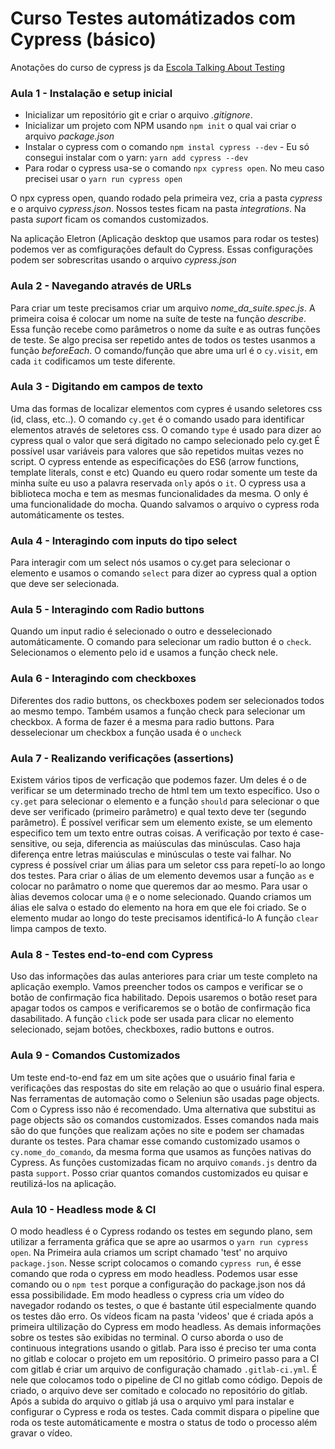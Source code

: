 # Curso Testes automátizados com Cypress (básico)

Anotações do curso de cypress js da [Escola Talking About Testing](https://talkingabouttesting.coursify.me/) 


### Aula 1 - Instalação e setup inicial

* Inicializar um repositório git e criar o arquivo _.gitignore_.
* Inicializar um projeto com NPM usando `npm init` o qual vai criar o arquivo _package.json_
* Instalar o cypress com o comando `npm instal cypress --dev` - Eu só consegui instalar com o yarn: `yarn add cypress --dev`
* Para rodar o cypress usa-se o comando `npx cypress open`. No meu caso precisei usar o `yarn run cypress open`

O npx cypress open, quando rodado pela primeira vez, cria a pasta _cypress_ e o arquivo _cypress.json_. Nossos testes ficam na pasta _integrations_. Na pasta _suport_ ficam os comandos customizados.

Na aplicação Eletron (Aplicação desktop que usamos para rodar os testes) podemos ver as comfigurações default do Cypress. Essas configurações podem ser sobrescritas usando o arquivo _cypress.json_

### Aula 2 - Navegando através de URLs

Para criar um teste precisamos criar um arquivo _nome_da_suite.spec.js_.
A primeira coisa é colocar um nome na suíte de teste na função _describe_. Essa função recebe como parâmetros o nome da suíte e as outras funções de teste.
Se algo precisa ser repetido antes de todos os testes usanmos a função _beforeEach_. 
O comando/função que abre uma url é o `cy.visit`, em cada `it` codificamos um teste diferente.

### Aula  3 - Digitando em campos de texto

Uma das formas de localizar elementos com cypres é usando seletores css (id, class, etc..). 
O comando  `cy.get` é o comando usado para identificar elementos através de seletores css.
O comando `type` é usado para dizer ao cypress qual o valor que será digitado no campo selecionado pelo cy.get
É possível usar variáveis para valores que são repetidos muitas vezes no script. O cypress entende as especificações do ES6 (arrow functions, template literals, const e etc)
Quando eu quero rodar somente um teste da minha suíte eu uso a palavra reservada `only` após o `it`.
O cypress usa a biblioteca mocha e tem as mesmas funcionalidades da mesma. O only é uma funcionalidade do mocha.
Quando salvamos o arquivo o cypress roda automáticamente os testes.

### Aula 4 - Interagindo com inputs do tipo select

Para interagir com um select nós usamos o cy.get para selecionar o elemento e usamos o comando `select` para dizer ao cypress qual a option que deve ser selecionada.

### Aula 5 - Interagindo com Radio buttons

Quando um input radio é selecionado o outro e desselecionado automáticamente.
O comando para selecionar um radio button é o `check`. Selecionamos o elemento pelo id e usamos a função check nele.


### Aula 6 - Interagindo com checkboxes

Diferentes dos radio buttons, os checkboxes podem ser selecionados todos ao mesmo tempo.
Também usamos a função check para selecionar um checkbox. A forma de fazer é a mesma para radio buttons.
Para desselecionar um checkbox a função usada é o `uncheck`


### Aula 7 - Realizando verificações (assertions)

Existem vários tipos de verficação que podemos fazer. Um deles é o de verificar se um determinado trecho de html tem um texto específico.
Uso o `cy.get` para selecionar o elemento e a função `should` para selecionar o que deve ser verificado (primeiro parâmetro) e qual texto deve ter (segundo parâmetro).
É possível verificar sem um elemento existe, se um elemento especifico tem um texto entre outras coisas.
A verificação por texto é case-sensitive, ou seja, diferencia as maiúsculas das minúsculas. Caso haja diferença entre letras maiúsculas e minúsculas o teste vai falhar.
No cypress é possível criar um álias para um seletor css para repetí-lo ao longo dos testes.
Para criar o álias de um elemento devemos usar a função `as` e colocar no parâmatro o nome que queremos dar ao mesmo. Para usar o àlias devemos colocar uma `@` e o nome selecionado. Quando criamos um álias ele salva o estado do elemento na hora em que ele foi criado. Se o elemento mudar ao longo do teste precisamos identificá-lo 
A função `clear` limpa campos de texto.


### Aula 8 - Testes end-to-end com Cypress

Uso das informações das aulas anteriores para criar um teste completo na aplicação exemplo. Vamos preencher todos os campos e verificar se o botão de confirmação fica habilitado. Depois usaremos o botão reset para apagar todos os campos e verificaremos se o botão de confirmação fica dasabilitado.
A função `click` pode ser usada para clicar no elemento selecionado, sejam botões, checkboxes, radio buttons e outros.

### Aula 9 - Comandos Customizados

Um teste end-to-end faz em um site ações que o usuário final faria e verificações das respostas do site em relação ao que o usuário final espera.
Nas ferramentas de automação como o Seleniun são usadas page objects. Com o Cypress isso não é recomendado. Uma alternativa que substitui as page objects são os comandos customizados.
Esses comandos nada mais são do que funções que realizam ações no site e podem ser chamadas durante os testes.
Para chamar esse comando customizado usamos o `cy.nome_do_comando`, da mesma forma que usamos as funções nativas do Cypress.
As funções customizadas ficam no arquivo `comands.js` dentro da pasta `support`.
Posso criar quantos comandos customizados eu quisar e reutilizá-los na aplicação.

### Aula 10 - Headless mode & CI

O modo headless é o Cypress rodando os testes em segundo plano, sem utilizar a ferramenta gráfica que se apre ao usarmos o `yarn run cypress open`.
Na Primeira aula criamos um script chamado 'test' no arquivo `package.json`. Nesse script colocamos o comando `cypress run`, é esse comando que roda o cypress em modo headless. Podemos usar esse comando ou o `npm test` porque a configuração do package.json nos dá essa possibilidade.
Em modo headless o cypress cria um vídeo do navegador rodando os testes, o que é bastante útil especialmente quando os testes dão erro. Os vídeos ficam na pasta 'videos' que é criada após a primeira ultilização do Cypress em modo headless. As demais informações sobre os testes são exibidas no terminal.
O curso aborda o uso de continuous integrations usando o gitlab. Para isso é preciso ter uma conta no gitlab e colocar o projeto em um repositório.
O primeiro passo para a CI com gitlab é criar um arquivo de configuração chamado `.gitlab-ci.yml`. É nele que colocamos todo o pipeline de CI no gitlab como código. 
Depois de criado, o arquivo deve ser comitado e colocado no repositório do gitlab. Após a subida do arquivo o gitlab já usa o arquivo yml para instalar  e configurar o Cypress e roda os testes.
Cada commit dispara o pipeline que roda os teste automáticamente e mostra o status de todo o processo além gravar o vídeo. 